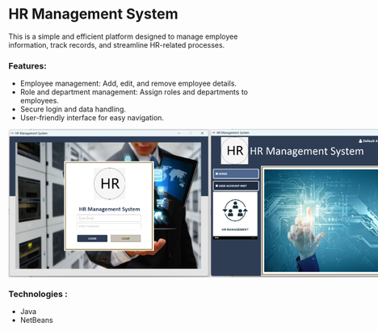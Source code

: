 # HR Management System

This is a simple and efficient platform designed to manage employee information, track records, and streamline HR-related processes. 

### Features:
- Employee management: Add, edit, and remove employee details.
- Role and department management: Assign roles and departments to employees.
- Secure login and data handling.
- User-friendly interface for easy navigation.

<div style="display: flex; justify-content: space-between;">
  <img src="https://github.com/Sasindiw/HRmanagementSystem/blob/main/HR_IMG1.png?raw=true" alt="HR Management System" width="400"/>
  <img src="https://github.com/Sasindiw/HRmanagementSystem/blob/main/HR_IMG2.png?raw=true)" alt="HR Management System 2" width="400"/>
</div>

### Technologies :
- Java
- NetBeans
